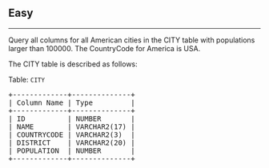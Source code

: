 <h2>Easy</h2><hr>
<p>Query all columns for all American cities in the CITY table with populations larger than 100000. The CountryCode for America is USA.

The CITY table is described as follows: </p>

<p>Table: <code>CITY</code></p>
<pre>
+-------------+--------------+
| Column Name | Type         |
+-------------+--------------+
| ID  	      | NUMBER       |
| NAME        | VARCHAR2(17) |
| COUNTRYCODE | VARCHAR2(3)  |
| DISTRICT    | VARCHAR2(20) |
| POPULATION  | NUMBER       |
+-------------+--------------+
</pre>

